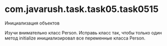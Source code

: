 # com.javarush.task.task05.task0515

Инициализация объектов

Изучи внимательно класс Person.
Исправь класс так, чтобы только один метод initialize инициализировал все переменные класса Person.
